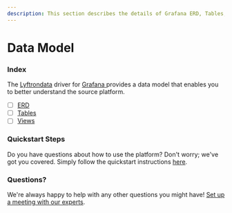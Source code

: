 ```yaml
---
description: This section describes the details of Grafana ERD, Tables, and Views.
---
```


# Data Model

### Index

The  [Lyftrondata](https://www.lyftrondata.com/) driver for [Grafana](https://www.lyftrondata.com/integration/grafana/)[ ](https://www.lyftrondata.com/integration/grafana/)provides a data model that enables you to better understand the source platform.

* [ ] [ERD](../../../sales-analytics/grafana/data-model/erd.md)
* [ ] [Tables](../../../sales-analytics/grafana/data-model/tables.md)
* [ ] [Views](../../../sales-analytics/grafana/data-model/views.md)

### Quickstart Steps

Do you have questions about how to use the platform? Don't worry; we've got you covered. Simply follow the quickstart instructions [here](../../../../quickstart-steps.md).

### Questions? <a href="#questions" id="questions"></a>

We're always happy to help with any other questions you might have! [Set up a meeting with our experts](https://www.lyftrondata.com/book-a-meeting/).


